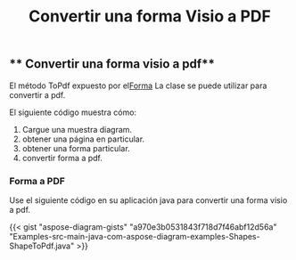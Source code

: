 ﻿---
title: Convertir una forma Visio a PDF
type: docs
weight: 10
url: /es/java/convert-a-visio-shape-to-pdf/
description: Esta sección explica cómo convertir una forma visio a pdf con Aspose.Diagram.
---
## ** Convertir una forma visio a pdf**
 El método ToPdf expuesto por el[Forma](http://www.aspose.com/api/java/diagram/com.aspose.diagram/shape) La clase se puede utilizar para convertir a pdf.

El siguiente código muestra cómo:

1. Cargue una muestra diagram.
1. obtener una página en particular.
1. obtener una forma particular.
1. convertir forma a pdf.
### **Forma a PDF**
Use el siguiente código en su aplicación java para convertir una forma visio a pdf.

{{< gist "aspose-diagram-gists" "a970e3b0531843f718d7f46abf12d56a" "Examples-src-main-java-com-aspose-diagram-examples-Shapes-ShapeToPdf.java" >}}


